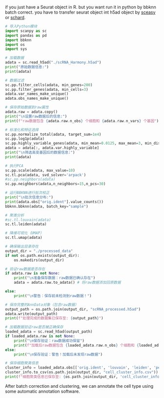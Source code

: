if you just have a Seurat object in R. but you want run it in python by bbknn batch correct. you have to transfer seurat object int h5ad object by [sceasy](https://github.com/cellgeni/sceasy) or [schard](https://github.com/cellgeni/schard).

```python
# 导入Python模块
import scanpy as sc
import pandas as pd
import bbknn
import os
import sys

# 加载数据
adata = sc.read_h5ad("./scRNA_Harmony.h5ad")
print("原始数据信息:")
print(adata)

# 数据过滤
sc.pp.filter_cells(adata, min_genes=200)
sc.pp.filter_genes(adata, min_cells=3)
adata.var_names_make_unique()
adata.obs_names_make_unique()

# 保存原始数据到raw属性
adata.raw = adata.copy()
print("\n设置raw数据后的信息:")
print(f"raw数据包含 {adata.raw.n_obs} 个细胞和 {adata.raw.n_vars} 个基因")

# 标准化和特征选择
sc.pp.normalize_total(adata, target_sum=1e4)
sc.pp.log1p(adata)
sc.pp.highly_variable_genes(adata, min_mean=0.0125, max_mean=3, min_disp=0.5)
adata = adata[:, adata.var.highly_variable]
print("\n筛选高变基因后的数据信息:")
print(adata)

# 执行PCA
sc.pp.scale(adata, max_value=10)
sc.tl.pca(adata, svd_solver='arpack')
#sc.pp.neighbors(adata)
sc.pp.neighbors(adata,n_neighbors=15,n_pcs=30)

# 运行BBKNN进行批次校正
print("\n批次信息分布:")
print(adata.obs["orig.ident"].value_counts())
bbknn.bbknn(adata, batch_key="sample")

# 聚类分析
#sc.tl.louvain(adata)
sc.tl.leiden(adata)

# 降维可视化（UMAP）
sc.tl.umap(adata)

# 确保输出目录存在
output_dir = "./processed_data"
if not os.path.exists(output_dir):
    os.makedirs(output_dir)

# 验证raw数据是否存在
if adata.raw is not None:
    print("\n准备保存数据：raw数据已确认存在")
    adata = adata.raw.to_adata() # 将raw数据添加回原数据

else:
    print("\n警告：保存前未检测到raw数据！")

# 保存完整的AnnData对象（包含raw数据）
output_path = os.path.join(output_dir, "scRNA_processed.h5ad")
adata.write(output_path)
print(f"处理完成的数据集已保存至: {output_path}")

# 加载数据验证raw是否被正确保存
loaded_adata = sc.read_h5ad(output_path)
if loaded_adata.raw is not None:
    print("\n保存验证：raw数据成功保留")
    print(f"加载后raw数据包含 {loaded_adata.raw.n_obs} 个细胞和 {loaded_adata.raw.n_vars} 个基因")
else:
    print("\n保存验证：警告！加载后未发现raw数据")

# 保存细胞聚类信息
cluster_info = loaded_adata.obs[['orig.ident', 'louvain', 'leiden', 'percent.mt']]
cluster_info.to_csv(os.path.join(output_dir, "cell_cluster_info.csv"))
print(f"细胞聚类信息已保存至: {os.path.join(output_dir, 'cell_cluster_info.csv')}")

```

After batch correction and clustering, we can annotate the cell type using some automatic annotation software.

